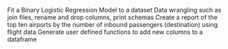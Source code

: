 Fit a Binary Logistic Regression Model to a dataset
Data wrangling such as join files, rename and drop columns, print schemas
Create a report of the top ten airports by the number of inbound passengers (destination) using flight data
Generate user defined functions to add new columns to a dataframe